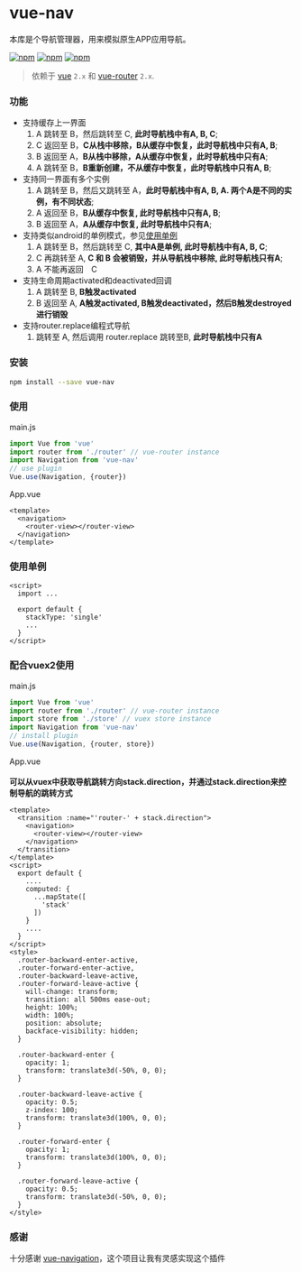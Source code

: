 # vue-nav

本库是个导航管理器，用来模拟原生APP应用导航。

[![npm](https://img.shields.io/npm/v/vue-nav.svg)](https://www.npmjs.com/package/vue-nav)
[![npm](https://img.shields.io/npm/dm/vue-nav.svg)](https://www.npmjs.com/package/vue-nav)
[![npm](https://img.shields.io/npm/l/vue-nav.svg)](https://www.npmjs.com/package/vue-nav)

> 依赖于 [vue](https://github.com/vuejs/vue) `2.x` 和 [vue-router](https://github.com/vuejs/vue-router) `2.x`.

### 功能
- 支持缓存上一界面
  1. A 跳转至 B，然后跳转至 C, **此时导航栈中有A, B, C**;
  2. C 返回至 B，**C从栈中移除，B从缓存中恢复，此时导航栈中只有A, B**;
  3. B 返回至 A，**B从栈中移除，A从缓存中恢复，此时导航栈中只有A**;
  4. A 跳转至 B，**B重新创建，不从缓存中恢复，此时导航栈中只有A, B**;
- 支持同一界面有多个实例
  1. A 跳转至 B，然后又跳转至 A，**此时导航栈中有A, B, A. 两个A是不同的实例，有不同状态**;
  2. A 返回至 B，**B从缓存中恢复, 此时导航栈中只有A, B**;
  3. B 返回至 A，**A从缓存中恢复, 此时导航栈中只有A**;
- 支持类似android的单例模式，参见[使用单例](#jump)
  1. A 跳转至 B，然后跳转至 C, **其中A是单例, 此时导航栈中有A, B, C**;
  2. C 再跳转至 A, **C 和 B 会被销毁，并从导航栈中移除, 此时导航栈只有A**;
  3. A 不能再返回　C
- 支持生命周期activated和deactivated回调
  1. A 跳转至 B, **B触发activated**
  2. B 返回至 A, **A触发activated, B触发deactivated，然后B触发destroyed进行销毁**
- 支持router.replace编程式导航
  1. 跳转至 A, 然后调用 router.replace 跳转至B, **此时导航栈中只有A**
  
### 安装
```bash
npm install --save vue-nav
```

### 使用
main.js

```javascript
import Vue from 'vue'
import router from './router' // vue-router instance
import Navigation from 'vue-nav'
// use plugin
Vue.use(Navigation, {router})
```
App.vue

```vue
<template>
  <navigation>
    <router-view></router-view>
  </navigation>
</template>
```
### <span id="jump">使用单例</span>
```vue
<script>
  import ...

  export default {
    stackType: 'single'
    ...
  }
</script>
```

### 配合vuex2使用

main.js

```javascript
import Vue from 'vue'
import router from './router' // vue-router instance
import store from './store' // vuex store instance
import Navigation from 'vue-nav'
// install plugin
Vue.use(Navigation, {router, store})
```

App.vue<br/><br/>
**可以从vuex中获取导航跳转方向stack.direction，并通过stack.direction来控制导航的跳转方式**
```vue
<template>
  <transition :name="'router-' + stack.direction">
    <navigation>
      <router-view></router-view>
    </navigation>
  </transition>
</template>
<script>
  export default {
    ....
    computed: {
      ...mapState([
        'stack'
      ])
    }
    ....
  }
</script>
<style>
  .router-backward-enter-active,
  .router-forward-enter-active,
  .router-backward-leave-active,
  .router-forward-leave-active {
    will-change: transform;
    transition: all 500ms ease-out;
    height: 100%;
    width: 100%;
    position: absolute;
    backface-visibility: hidden;
  }

  .router-backward-enter {
    opacity: 1;
    transform: translate3d(-50%, 0, 0);
  }

  .router-backward-leave-active {
    opacity: 0.5;
    z-index: 100;
    transform: translate3d(100%, 0, 0);
  }

  .router-forward-enter {
    opacity: 1;
    transform: translate3d(100%, 0, 0);
  }

  .router-forward-leave-active {
    opacity: 0.5;
    transform: translate3d(-50%, 0, 0);
  }
</style>
```

### 感谢
十分感谢 [vue-navigation](https://github.com/zack24q/vue-navigation)，这个项目让我有灵感实现这个插件